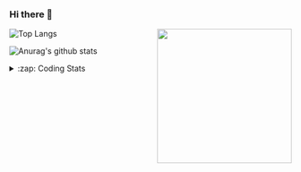 ### Hi there 👋

<!--
**tao8687/tao8687** is a ✨ _special_ ✨ repository because its `README.md` (this file) appears on your GitHub profile.

Here are some ideas to get you started:

- 🔭 I’m currently working on ...
- 🌱 I’m currently learning ...
- 👯 I’m looking to collaborate on ...
- 🤔 I’m looking for help with ...
- 💬 Ask me about ...
- 📫 How to reach me: ...
- 😄 Pronouns: ...
- ⚡ Fun fact: ...
-->

<img align='right' src="https://media.giphy.com/media/M9gbBd9nbDrOTu1Mqx/giphy.gif" width="240">

  
![Top Langs](https://github-readme-stats.vercel.app/api/top-langs/?username=tao8687&layout=compact&title_color=23238E&text_color=A67D3D)

![Anurag's github stats](https://github-readme-stats.vercel.app/api?username=tao8687&show_icons=true&&text_color=A67D3D&title_color=23238E&show_icons=false&count_private=true&hide=stars)

<details>
  <summary>:zap: Coding Stats</summary>
  <br>
    
<!--START_SECTION:waka-->

```text
From: 29 April 2023 - To: 06 May 2023

C            15 hrs 52 mins  ███████████████▓░░░░░░░░░   62.44 %
Text         2 hrs 24 mins   ██▒░░░░░░░░░░░░░░░░░░░░░░   09.46 %
C++          2 hrs 7 mins    ██░░░░░░░░░░░░░░░░░░░░░░░   08.35 %
Python       2 hrs 5 mins    ██░░░░░░░░░░░░░░░░░░░░░░░   08.23 %
Makefile     1 hr 13 mins    █▒░░░░░░░░░░░░░░░░░░░░░░░   04.83 %
```

<!--END_SECTION:waka-->
</details>

